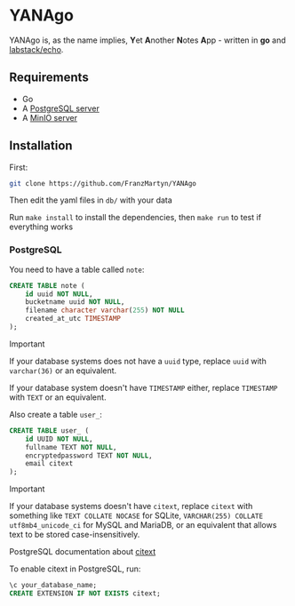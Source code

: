 # YANAgo

YANAgo is, as the name implies, **Y**et **A**nother **N**otes **A**pp - written in **go** and [labstack/echo](https://github.com/labstack/echo).

## Requirements

- Go
- A [PostgreSQL server](https://www.postgresql.org/docs/current/tutorial-install.html)
- A [MinIO server](https://min.io/docs/minio/linux/operations/installation.html)

## Installation

First:

```bash
git clone https://github.com/FranzMartyn/YANAgo
```

Then edit the yaml files in `db/` with your data

Run `make install` to install the dependencies, then `make run` to test if everything works

### PostgreSQL

You need to have a table called `note`:

```sql
CREATE TABLE note (
    id uuid NOT NULL,
    bucketname uuid NOT NULL,
    filename character varchar(255) NOT NULL
    created_at_utc TIMESTAMP
);
```

> [!IMPORTANT]
> If your database systems does not have a `uuid` type, replace `uuid` with `varchar(36)` or an equivalent.
> 
> If your database system doesn't have `TIMESTAMP` either, replace `TIMESTAMP` with `TEXT` or an equivalent.

Also create a table `user_`:

```sql
CREATE TABLE user_ (
    id UUID NOT NULL,
    fullname TEXT NOT NULL,
    encryptedpassword TEXT NOT NULL,
    email citext
);
```

> [!IMPORTANT]
> If your database systems doesn't have `citext`, replace `citext` with something like `TEXT COLLATE NOCASE` for SQLite, `VARCHAR(255) COLLATE utf8mb4_unicode_ci` for MySQL and MariaDB, or an equivalent that allows text to be stored case-insensitively.

PostgreSQL documentation about [citext](https://www.postgresql.org/docs/current/citext.html)

To enable citext in PostgreSQL, run:

```sql
\c your_database_name;
CREATE EXTENSION IF NOT EXISTS citext;
```
